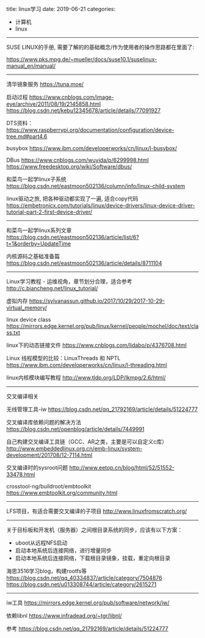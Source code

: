 title: linux学习
date: 2019-06-21
categories:
- 计算机
- linux


---

SUSE LINUX的手册, 需要了解的的基础概念/作为使用者的操作思路都在里面了:

<https://www.pks.mpg.de/~mueller/docs/suse10.1/suselinux-manual_en/manual/>



---

清华镜象服务
https://tuna.moe/

启动过程
https://www.cnblogs.com/image-eye/archive/2011/08/19/2145858.html
https://blog.csdn.net/kebu12345678/article/details/77091927

DTS资料：
https://www.raspberrypi.org/documentation/configuration/device-tree.md#part4.6

busybox
https://www.ibm.com/developerworks/cn/linux/l-busybox/

DBus
https://www.cnblogs.com/wuyida/p/6299998.html
https://www.freedesktop.org/wiki/Software/dbus/

和菜鸟一起学linux子系统
https://blog.csdn.net/eastmoon502136/column/info/linux-child-system

linux驱动之旅, 把各种驱动都实现了一遍, 适合copy代码
https://embetronicx.com/tutorials/linux/device-drivers/linux-device-driver-tutorial-part-2-first-device-driver/

---

和菜鸟一起学linux系列文章
https://blog.csdn.net/eastmoon502136/article/list/6?t=1&orderby=UpdateTime

内核源码之基础准备篇
https://blog.csdn.net/eastmoon502136/article/details/8711104

---


Linux学习教程 - 运维视角，章节划分合理，适合参考
http://c.biancheng.net/linux_tutorial/

虚拟内存
https://sylvanassun.github.io/2017/10/29/2017-10-29-virtual_memory/

linux device class
https://mirrors.edge.kernel.org/pub/linux/kernel/people/mochel/doc/text/class.txt

linux下的动态链接文件
https://www.cnblogs.com/lidabo/p/4376708.html

Linux 线程模型的比较：LinuxThreads 和 NPTL
https://www.ibm.com/developerworks/cn/linux/l-threading.html

linux内核模块编写教程
http://www.tldp.org/LDP/lkmpg/2.6/html/

---

交叉编译相关


无线管理工具-iw
https://blog.csdn.net/qq_21792169/article/details/51224777

交叉编译库依赖问题的解决方法
https://blog.csdn.net/openblog/article/details/7449991

自己构建交叉编译工具链（GCC、AR之类，主要是可以自定义c库）
http://www.embeddedlinux.org.cn/emb-linux/system-development/201708/12-7114.html

交叉编译时的sysroot问题
http://www.eetop.cn/blog/html/52/51552-33478.html

crosstool-ng/buildroot/embtoolkit
https://www.embtoolkit.org/community.html

---

LFS项目，有适合需要交叉编译的子项目
http://www.linuxfromscratch.org/

---

关于目标板和开发机（服务器）之间根目录系统的同步，应该有以下方案：

* uboot从远程NFS启动
* 启动本地系统后连接网络，进行增量同步
* 启动本地系统后连接网络，下载根目录镜象，挂载，重定向根目录


海思3516学习blog，构建rootfs等
https://blog.csdn.net/qq_40334837/article/category/7504876
https://blog.csdn.net/u013308744/article/category/2615271

---

iw工具
https://mirrors.edge.kernel.org/pub/software/network/iw/

依赖libnl
https://www.infradead.org/~tgr/libnl/

参考
https://blog.csdn.net/qq_21792169/article/details/51224777

